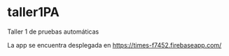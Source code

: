 # taller1PA
Taller 1 de pruebas automáticas

La app se encuentra desplegada en https://times-f7452.firebaseapp.com/
